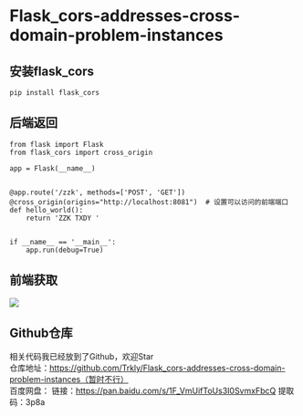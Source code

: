 # Flask_cors-addresses-cross-domain-problem-instances
## 安装flask_cors
```
pip install flask_cors
```

## 后端返回
```
from flask import Flask
from flask_cors import cross_origin

app = Flask(__name__)


@app.route('/zzk', methods=['POST', 'GET'])
@cross_origin(origins="http://localhost:8081")  # 设置可以访问的前端端口
def hello_world():
    return 'ZZK TXDY '


if __name__ == '__main__':
    app.run(debug=True)

```
## 前端获取
![](https://img2020.cnblogs.com/blog/2006461/202107/2006461-20210726092946946-22267919.png)

## Github仓库
相关代码我已经放到了Github，欢迎Star  
仓库地址：https://github.com/Trkly/Flask_cors-addresses-cross-domain-problem-instances（暂时不行）  
百度网盘：
链接：https://pan.baidu.com/s/1F_VmUifToUs3I0SvmxFbcQ 
提取码：3p8a

